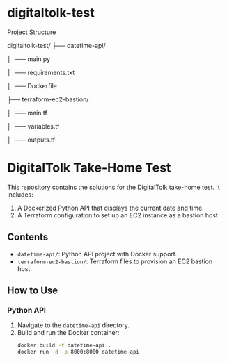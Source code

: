 # digitaltolk-test
Project Structure 

digitaltolk-test/
├── datetime-api/

│   ├── main.py

│   ├── requirements.txt

│   ├── Dockerfile

├── terraform-ec2-bastion/

│   ├── main.tf

│   ├── variables.tf

│   ├── outputs.tf

# DigitalTolk Take-Home Test

This repository contains the solutions for the DigitalTolk take-home test. It includes:
1. A Dockerized Python API that displays the current date and time.
2. A Terraform configuration to set up an EC2 instance as a bastion host.

## Contents
- `datetime-api/`: Python API project with Docker support.
- `terraform-ec2-bastion/`: Terraform files to provision an EC2 bastion host.

## How to Use

### Python API
1. Navigate to the `datetime-api` directory.
2. Build and run the Docker container:
   ```bash
   docker build -t datetime-api .
   docker run -d -p 8000:8000 datetime-api

